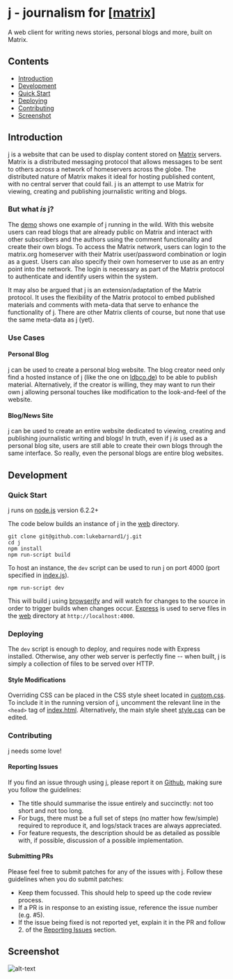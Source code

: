 # j - journalism for [\[matrix\]](http://matrix.org)

A web client for writing news stories, personal blogs and more, built on Matrix.

## Contents
 - [Introduction](#introduction)
 - [Development](#development)
  - [Quick Start](#quick-start)
  - [Deploying](#deploying)
  - [Contributing](#contributing)
 - [Screenshot](#screenshot)

## Introduction
j is a website that can be used to display content stored on [Matrix](https://matrix.org) servers. Matrix is a distributed messaging protocol that allows messages to be sent to others across a network of homeservers across the globe. The distributed nature of Matrix makes it ideal for hosting published content, with no central server that could fail. j is an attempt to use Matrix for viewing, creating and publishing journalistic writing and blogs.

### But what _is_ j?
The [demo](http://ldbco.de:4000) shows one example of j running in the wild. With this website users can read blogs that are already public on Matrix and interact with other subscribers and the authors using the comment functionality and create their own blogs. To access the Matrix network, users can login to the matrix.org homeserver with their Matrix user/password combination or login as a guest. Users can also specify their own homeserver to use as an entry point into the network. The login is necessary as part of the Matrix protocol to authenticate and identify users within the system.

It may also be argued that j is an extension/adaptation of the Matrix protocol. It uses the flexibility of the Matrix protocol to embed published materials and comments with meta-data that serve to enhance the functionality of j. There are other Matrix clients of course, but none that use the same meta-data as j (yet).

### Use Cases
#### Personal Blog
j can be used to create a personal blog website. The blog creator need only find a hosted instance of j (like the one on [ldbco.de](http://ldbco.de:4000)) to be able to publish material. Alternatively, if the creator is willing, they may want to run their own j allowing personal touches like modification to the look-and-feel of the website.

#### Blog/News Site
j can be used to create an entire website dedicated to viewing, creating and publishing journalistic writing and blogs! In truth, even if j _is_ used as a personal blog site, users are still able to create their own blogs through the same interface. So really, even the personal blogs are entire blog websites.

## Development

### Quick Start

j runs on [node.js](https://nodejs.org) version 6.2.2+

The code below builds an instance of j in the [web](./web) directory.
```
git clone git@github.com:lukebarnard1/j.git
cd j
npm install
npm run-script build
```

To host an instance, the `dev` script can be used to run j on port 4000 (port specified in [index.js](./index.js)).
```
npm run-script dev
```
This will build j using [browserify](http://browserify.org/) and will watch for changes to the source in order to trigger builds when changes occur. [Express](http://expressjs.com/) is used to serve files in the [web](./web) directory at `http://localhost:4000`.

### Deploying
The `dev` script is enough to deploy, and requires node with Express installed. Otherwise, any other web server is perfectly fine -- when built, j is simply a collection of files to be served over HTTP.

#### Style Modifications
Overriding CSS can be placed in the CSS style sheet located in [custom.css](./web/custom.css). To include it in the running version of j, uncomment the relevant line in the `<head>` tag of [index.html](./web/index.html). Alternatively, the main style sheet [style.css](./web/style.css) can be edited.

### Contributing
j needs some love!

#### Reporting Issues
If you find an issue through using j, please report it on [Github](http://github.com/lukebarnard1/j), making sure you follow the guidelines:
 - The title should summarise the issue entirely and succinctly: not too short and not too long.
 - For bugs, there must be a full set of steps (no matter how few/simple) required to reproduce it, and logs/stack traces are always appreciated.
 - For feature requests, the description should be as detailed as possible with, if possible, discussion of a possible implementation.

#### Submitting PRs
Please feel free to submit patches for any of the issues with j. Follow these guidelines when you do submit patches:
 - Keep them focussed. This should help to speed up the code review process.
 - If a PR is in response to an existing issue, reference the issue number (e.g. #5).
 - If the issue being fixed is not reported yet, explain it in the PR and follow 2. of the [Reporting Issues](#reporting-issues) section.

## Screenshot

![alt-text](https://matrix.org/_matrix/media/v1/download/ldbco.de/wTcxfofwvDkOqcmjFMxQDxrA "Screenshot of j")
